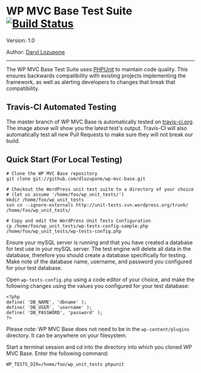 # WP MVC Base Test Suite [![Build Status](https://secure.travis-ci.org/dlozupone/wp-mvc-base.png?branch=master)](http://travis-ci.org/dlozupone/wp-mvc-base)

Version: 1.0

Author: [Daryl Lozupone](http://www.github.com/dlozupone)

-------------------------

The WP MVC Base Test Suite uses [PHPUnit](http://phpunit.de) to maintain code quality. This ensures backwards compatibility with existing projects implementing the framework, as well as alerting developers to changes that break that compatibility.

Travis-CI Automated Testing
-----------

The master branch of WP MVC Base is automatically tested on [travis-ci.org](http://travis-ci.org). The image above will show you the latest test's output. Travis-CI will also automatically test all new Pull Requests to make sure they will not break our build.

Quick Start (For Local Testing)
-----------------------------

	# Clone the WP MVC Base repository
    git clone git://github.com/dlozupone/wp-mvc-base.git

    # Checkout the WordPress unit test suite to a directory of your choice 
    # (let us assume '/home/foo/wp_unit_tests/')
    mkdir /home/foo/wp_unit_tests
    svn co --ignore-externals http://unit-tests.svn.wordpress.org/trunk/ /home/foo/wp_unit_tests/
    
    # Copy and edit the WordPress Unit Tests Configuration
    cp /home/foo/wp_unit_tests/wp-tests-config-sample.php /home/foo/wp_unit_tests/wp-tests-config.php

Ensure your mySQL server is running and that you have created a database for test use in your mySQL server. The test engine will delete all data in the database, therefore you should create a database specifically for testing.	
Make note of the database name, username, and password you configured for your test database.
    
Open `wp-tests-config.php` using a code editor of your choice, and make the following changes using the values you configured for your test database:

    <?php
    define( 'DB_NAME', 'dbname' );
    define( 'DB_USER', 'username' );
    define( 'DB_PASSWORD', 'password' );
	?>


Please note: WP MVC Base does not need to be in the `wp-content/plugins` directory. It can be anywhere on your filesystem.

Start a terminal session and cd into the directory into which you cloned WP MVC Base. Enter the following command:

    WP_TESTS_DIR=/home/foo/wp_unit_tests phpunit

